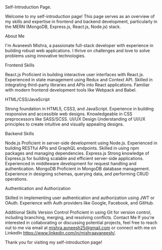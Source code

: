 Self-Introduction Page.

Welcome to my self-introduction page! This page serves as an overview of my skills and expertise in frontend and backend development, particularly in the MERN (MongoDB, Express.js, React.js, Node.js) stack.

About Me

I'm Avaneesh Mishra, a passionate full-stack developer with experience in building robust web applications. I thrive on challenges and love to solve problems using innovative technologies.

Frontend Skills

React.js
Proficient in building interactive user interfaces with React.js.
Experienced in state management using Redux and Context API.
Skilled in integrating third-party libraries and APIs into React applications.
Familiar with modern frontend development tools like Webpack and Babel.

HTML/CSS/JavaScript

Strong foundation in HTML5, CSS3, and JavaScript.
Experience in building responsive and accessible web designs.
Knowledgeable in CSS preprocessors like SASS/SCSS.
UI/UX Design
Understanding of UI/UX principles to create intuitive and visually appealing designs.

Backend Skills

Node.js
Proficient in server-side development using Node.js.
Experienced in building RESTful APIs and GraphQL endpoints.
Skilled in using npm packages and managing dependencies.
Express.js
Strong knowledge of Express.js for building scalable and efficient server-side applications.
Experienced in middleware development for request handling and authentication.
MongoDB
Proficient in MongoDB database management.
Experience in designing schemas, querying data, and performing CRUD operations.

Authentication and Authorization

Skilled in implementing user authentication and authorization using JWT or OAuth.
Experience with Auth providers like Google, Facebook, and GitHub.

Additional Skills
Version Control
Proficient in using Git for version control, including branching, merging, and resolving conflicts.
Contact Me
If you're interested in collaborating or discussing potential projects, feel free to reach out to me via email at mishra.avneesh25@gmail.com or connect with me on LinkedIn https://www.linkedin.com/in/mishraavaneesh/.

Thank you for visiting my self-introduction page!

